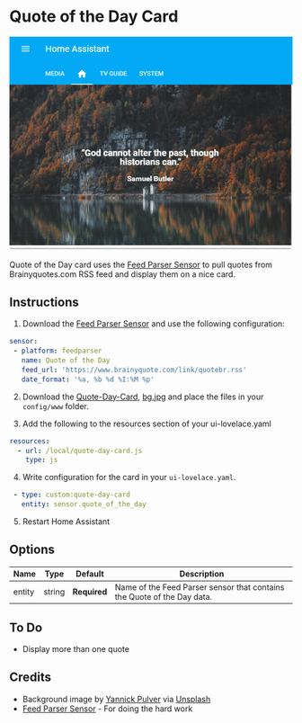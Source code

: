 # Quote of the Day Card
![quote](images/quote.PNG)

Quote of the Day card uses the [Feed Parser Sensor](https://github.com/custom-components/sensor.feedparser) to pull quotes from Brainyquotes.com RSS feed and display them on a nice card.

## Instructions
 1. Download the [Feed Parser Sensor](https://github.com/custom-components/sensor.feedparser) and use the following configuration:

 ```yaml
sensor:
  - platform: feedparser
    name: Quote of the Day
    feed_url: 'https://www.brainyquote.com/link/quotebr.rss'
    date_format: '%a, %b %d %I:%M %p'
```
 2. Download the [Quote-Day-Card](https://raw.githubusercontent.com/dnguyen800/Quote-of-the-Day-Card/master/quote-day.js), [bg.jpg](https://github.com/dnguyen800/Quote-of-the-Day-Card/raw/master/images/bg.jpg) and place the files in your `config/www` folder.
 
 3. Add the following to the resources section of your ui-lovelace.yaml

```yaml
resources:
  - url: /local/quote-day-card.js
    type: js  
```
4. Write configuration for the card in your `ui-lovelace.yaml`.

```yaml
 - type: custom:quote-day-card               
   entity: sensor.quote_of_the_day
```

5. Restart Home Assistant
 
## Options
| Name | Type | Default | Description
| ---- | ---- | ------- | -----------
| entity | string | **Required** | Name of the Feed Parser sensor that contains the Quote of the Day data.

## To Do
 - Display more than one quote

## Credits
 - Background image by [Yannick Pulver](https://yannickpulver.com/) via [Unsplash](https://unsplash.com/@yanu)
 - [Feed Parser Sensor](https://github.com/custom-components/sensor.feedparser) - For doing the hard work
 
